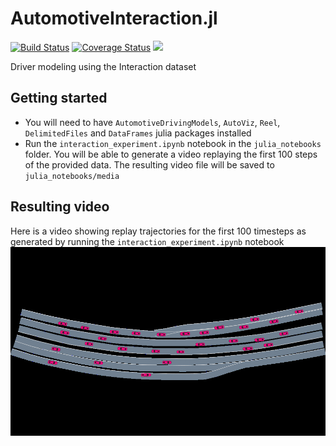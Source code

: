 # AutomotiveInteraction.jl

[![Build Status](https://travis-ci.org/sisl/AutomotiveInteraction.jl.svg?branch=master)](https://travis-ci.org/sisl/AutomotiveInteraction.jl)
[![Coverage Status](https://coveralls.io/repos/github/sisl/AutomotiveInteraction.jl/badge.svg?branch=master)](https://coveralls.io/github/sisl/AutomotiveInteraction.jl?branch=master)
[![](https://img.shields.io/badge/docs-latest-blue.svg)](https://sisl.github.io/AutomotiveInteraction.jl/latest)

Driver modeling using the Interaction dataset

## Getting started
- You will need to have `AutomotiveDrivingModels`, `AutoViz`, `Reel`, `DelimitedFiles` and `DataFrames` julia packages installed
- Run the `interaction_experiment.ipynb` notebook in the `julia_notebooks` folder. You will be able to generate a video replaying the first 100 steps of the provided data. The resulting video file will be saved to `julia_notebooks/media`

## Resulting video
Here is a video showing replay trajectories for the first 100 timesteps as generated by running the `interaction_experiment.ipynb` notebook ![](docs/Interaction_Merge.gif)
